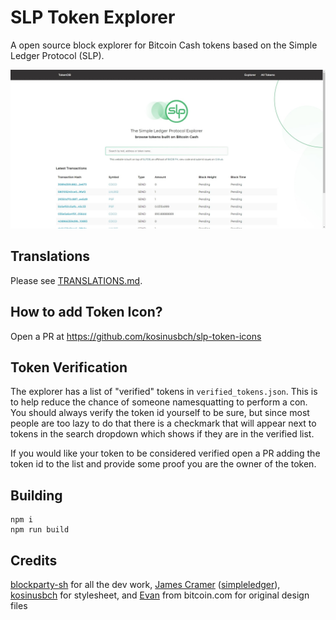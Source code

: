 # SLP Token Explorer

A open source block explorer for Bitcoin Cash tokens based on the Simple Ledger Protocol (SLP).

![screenshot](/img/screenshot_large.jpg)

## Translations

Please see [TRANSLATIONS.md](TRANSLATIONS.md).

## How to add Token Icon?

Open a PR at https://github.com/kosinusbch/slp-token-icons

## Token Verification

The explorer has a list of "verified" tokens in `verified_tokens.json`. This is to help reduce the chance of someone namesquatting to perform a con. You should always verify the token id yourself to be sure, but since most people are too lazy to do that there is a checkmark that will appear next to tokens in the search dropdown which shows if they are in the verified list.

If you would like your token to be considered verified open a PR adding the token id to the list and provide some proof you are the owner of the token.

## Building

```
npm i
npm run build
```

## Credits

[blockparty-sh](https://github.com/blockparty-sh) for all the dev work, [James Cramer](https://github.com/jcramer) ([simpleledger](https://github.com/simpleledger)), [kosinusbch](https://github.com/kosinusbch) for stylesheet, and [Evan](https://twitter.com/evanluza) from bitcoin.com for original design files

